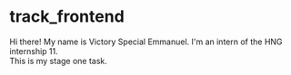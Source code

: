 # track_frontend
Hi there!
My name is Victory Special Emmanuel.
I'm an intern of the HNG internship 11.  
This is my stage one task.